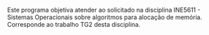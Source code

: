 Este programa objetiva atender ao solicitado na disciplina INE5611 - Sistemas Operacionais sobre algoritmos para alocação de memória. Corresponde ao trabalho TG2 desta disciplina.
